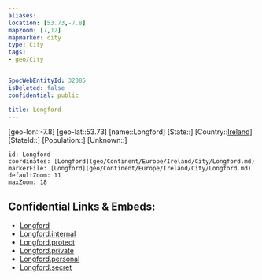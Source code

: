 ```yaml
---
aliases: 
location: [53.73,-7.8]
mapzoom: [7,12] 
mapmarker: city 
type: City
tags:
- geo/City


SpocWebEntityId: 32085
isDeleted: false
confidential: public

title: Longford
---
```

[geo-lon::-7.8]
[geo-lat::53.73]
[name::Longford]
[State::]
[Country::[Ireland](geo/Continent/Europe/Ireland.md)]
[StateId::]
[Population::]
[Unknown::]


```leaflet
id: Longford
coordinates: [Longford](geo/Continent/Europe/Ireland/City/Longford.md)
markerFile: [Longford](geo/Continent/Europe/Ireland/City/Longford.md)
defaultZoom: 11 
maxZoom: 18
```


## Confidential Links & Embeds: 
- [Longford](../../../../../../_public/geo/Continent/Europe/Ireland/City/Longford.md) 
- [Longford.internal](../../../../../../_internal/geo/Continent/Europe/Ireland/City/Longford.internal.md) 
- [Longford.protect](../../../../../../_protect/geo/Continent/Europe/Ireland/City/Longford.protect.md) 
- [Longford.private](../../../../../../_private/geo/Continent/Europe/Ireland/City/Longford.private.md) 
- [Longford.personal](../../../../../../_personal/geo/Continent/Europe/Ireland/City/Longford.personal.md) 
- [Longford.secret](../../../../../../_secret/geo/Continent/Europe/Ireland/City/Longford.secret.md) 
